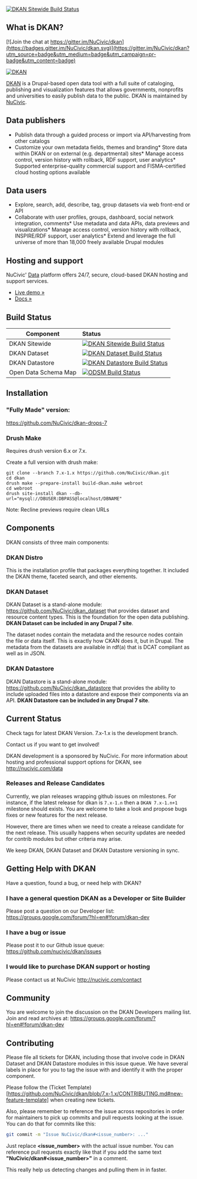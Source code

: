 [![DKAN Sitewide Build Status](https://circleci.com/gh/NuCivic/dkan.svg?style=svg)](https://circleci.com/gh/NuCivic/dkan)

## What is DKAN?

[![Join the chat at https://gitter.im/NuCivic/dkan](https://badges.gitter.im/NuCivic/dkan.svg)](https://gitter.im/NuCivic/dkan?utm_source=badge&utm_medium=badge&utm_campaign=pr-badge&utm_content=badge)

[![DKAN](https://www.drupal.org/files/2016-02-05_12-09-49.png)](http://nucivic.com/dkan)

[DKAN](http://nucivic.com/dkan) is a Drupal-based open data tool with a full suite of cataloging, publishing and visualization features that allows governments, nonprofits and universities to easily publish data to the public. DKAN is maintained by [NuCivic](http://nucivic.com).

## Data publishers

*   Publish data through a guided process or import via API/harvesting from other catalogs
*   Customize your own metadata fields, themes and branding*   Store data within DKAN or on external (e.g. departmental) sites*   Manage access control, version history with rollback, RDF support, user analytics*   Supported enterprise-quality commercial support and FISMA-certified cloud hosting options available

## Data users

*   Explore, search, add, describe, tag, group datasets via web front-end or API
*   Collaborate with user profiles, groups, dashboard, social network integration, comments*   Use metadata and data APIs, data previews and visualizations*   Manage access control, version history with rollback, INSPIRE/RDF support, user analytics*   Extend and leverage the full universe of more than 18,000 freely available Drupal modules

## Hosting and support

NuCivic' [Data](http://nucivic.com/data/) platform offers 24/7, secure, cloud-based DKAN hosting and support services.

*   [ Live demo » ](http://demo.getdkan.com/)
*   [ Docs » ](http://docs.getdkan.com/)

## Build Status

| Component      | Status      |
|----------------|:------------|
| DKAN Sitewide  | [![DKAN Sitewide Build Status](https://circleci.com/gh/NuCivic/dkan.svg?style=svg)](https://circleci.com/gh/NuCivic/dkan) |
| DKAN Dataset   | [![DKAN Dataset Build Status](https://travis-ci.org/NuCivic/dkan_dataset.svg?branch=7.x-1.x)](https://travis-ci.org/NuCivic/dkan_dataset) |
| DKAN Datastore | [![DKAN Datastore Build Status](https://travis-ci.org/NuCivic/dkan_datastore.svg?branch=7.x-1.x)](https://travis-ci.org/NuCivic/dkan_datastore) |
| Open Data Schema Map | [![ODSM Build Status](https://travis-ci.org/NuCivic/open_data_schema_map.svg?branch=master)](https://travis-ci.org/NuCivic/open_data_schema_map) |

## Installation

### "Fully Made" version:

https://github.com/NuCivic/dkan-drops-7

### Drush Make

Requires drush version 6.x or 7.x.

Create a full version with drush make:

```
git clone --branch 7.x-1.x https://github.com/NuCivic/dkan.git
cd dkan
drush make --prepare-install build-dkan.make webroot
cd webroot
drush site-install dkan --db-url="mysql://DBUSER:DBPASS@localhost/DBNAME"
```

Note: Recline previews require clean URLs

## Components

DKAN consists of three main components:

### DKAN Distro

This is the installation profile that packages everything together. It included the DKAN theme, faceted search, and other elements.

### DKAN Dataset

DKAN Dataset is a stand-alone module: https://github.com/NuCivic/dkan_dataset that provides dataset and resource content types. This is the foundation for the open data publishing. **DKAN Dataset can be included in any Drupal 7 site**.

The dataset nodes contain the metadata and the resource nodes contain the file or data itself. This is exactly how CKAN does it, but in Drupal.  The metadata from the datasets are available in rdf(a) that is DCAT compliant as well as in JSON.

### DKAN Datastore

DKAN Datastore is a stand-alone module: https://github.com/NuCivic/dkan_datastore that provides the ability to include uploaded files into a datastore and expose their components via an API. **DKAN Datastore can be included in any Drupal 7 site**.

## Current Status

Check tags for latest DKAN Version. 7.x-1.x is the development branch.

Contact us if you want to get involved!

DKAN development is a sponsored by NuCivic. For more information about hosting and professional support options for DKAN, see http://nucivic.com/data

### Releases and Release Candidates

Currently, we plan releases wrapping github issues on milestones. For instance, if the latest release for dkan is ```7.x-1.n``` then a ```DKAN 7.x-1.n+1``` milestone should exists. You are welcome to take a look and propose bugs fixes or new features for the next release.

However, there are times when we need to create a release candidate for the next release. This usually happens when security updates are needed for contrib modules but other criteria may arise.

We keep DKAN, DKAN Dataset and DKAN Datastore versioning in sync.

## Getting Help with DKAN

Have a question, found a bug, or need help with DKAN?

### I have a general question DKAN as a Developer or Site Builder

Please post a question on our Developer list: https://groups.google.com/forum/?hl=en#!forum/dkan-dev

### I have a bug or issue

Please post it to our Github issue queue: https://github.com/nucivic/dkan/issues

### I would like to purchase DKAN support or hosting

Please contact us at NuCivic http://nucivic.com/contact

## Community

You are welcome to join the discussion on the DKAN Developers mailing list. Join and read archives at:
https://groups.google.com/forum/?hl=en#!forum/dkan-dev

## Contributing

Please file all tickets for DKAN, including those that involve code in DKAN Dataset and DKAN Datastore modules in this issue queue. We have several labels in place for you to tag the issue with and identify it with the proper component.

Please follow the (Ticket Template)[https://github.com/NuCivic/dkan/blob/7.x-1.x/CONTRIBUTING.md#new-feature-template] when creating new tickets.

Also, please remember to reference the issue across repositories in order for maintainers to pick up commits and pull requests looking at the issue. You can do that for commits like this:

```bash
git commit -m "Issue NuCivic/dkan#<issue_number>: ..."
```

Just replace **<issue_number>** with the actual issue number. You can reference pull requests exactly like that if you add the same text **"NuCivic/dkan#<issue_number>"** in a comment. 

This really help us detecting changes and pulling them in in faster.
